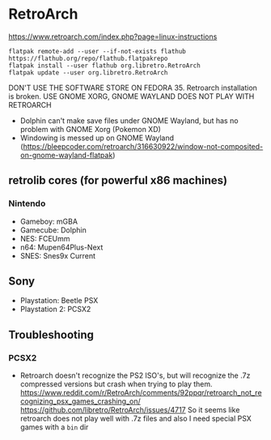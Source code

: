 # RetroArch
https://www.retroarch.com/index.php?page=linux-instructions
```
flatpak remote-add --user --if-not-exists flathub https://flathub.org/repo/flathub.flatpakrepo
flatpak install --user flathub org.libretro.RetroArch
flatpak update --user org.libretro.RetroArch
```
DON'T USE THE SOFTWARE STORE ON FEDORA 35. Retroarch installation is broken.
USE GNOME XORG, GNOME WAYLAND DOES NOT PLAY WITH RETROARCH
- Dolphin can't make save files under GNOME Wayland, but has no problem with GNOME Xorg (Pokemon XD)
- Windowing is messed up on GNOME Wayland (https://bleepcoder.com/retroarch/316630922/window-not-composited-on-gnome-wayland-flatpak)

## retrolib cores (for powerful x86 machines)
### Nintendo
- Gameboy: mGBA
- Gamecube: Dolphin
- NES: FCEUmm
- n64: Mupen64Plus-Next
- SNES: Snes9x Current
## Sony
- Playstation: Beetle PSX
- Playstation 2: PCSX2

## Troubleshooting
### PCSX2
- Retroarch doesn't recognize the PS2 ISO's, but will recognize the .7z compressed versions but crash when trying to play them.
https://www.reddit.com/r/RetroArch/comments/92ppqr/retroarch_not_recognizing_psx_games_crashing_on/
https://github.com/libretro/RetroArch/issues/4717
So it seems like retroarch does not play well with .7z files and also I need special PSX games with a `bin` dir
